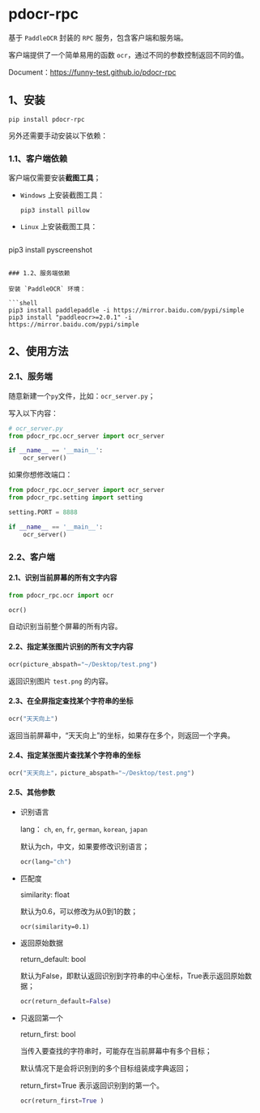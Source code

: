 # pdocr-rpc

基于 `PaddleOCR` 封装的 `RPC` 服务，包含客户端和服务端。

客户端提供了一个简单易用的函数 `ocr`，通过不同的参数控制返回不同的值。

Document：https://funny-test.github.io/pdocr-rpc

## 1、安装

```shell
pip install pdocr-rpc
```

另外还需要手动安装以下依赖：

### 1.1、客户端依赖

客户端仅需要安装**截图工具**；

- `Windows` 上安装截图工具：

  ```shell
  pip3 install pillow
  ```

- `Linux` 上安装截图工具：

  ```shell
pip3 install pyscreenshot
  ```

### 1.2、服务端依赖

安装 `PaddleOCR` 环境：

```shell
pip3 install paddlepaddle -i https://mirror.baidu.com/pypi/simple
pip3 install "paddleocr>=2.0.1" -i https://mirror.baidu.com/pypi/simple
```

## 2、使用方法

### 2.1、服务端

随意新建一个`py`文件，比如：`ocr_server.py`；

写入以下内容：

```python
# ocr_server.py
from pdocr_rpc.ocr_server import ocr_server

if __name__ == '__main__':
    ocr_server()
```

如果你想修改端口：

```python
from pdocr_rpc.ocr_server import ocr_server
from pdocr_rpc.setting import setting

setting.PORT = 8888

if __name__ == '__main__':
    ocr_server()
```

### 2.2、客户端

#### 2.1、识别当前屏幕的所有文字内容

```python
from pdocr_rpc.ocr import ocr

ocr()
```

自动识别当前整个屏幕的所有内容。

#### 2.2、指定某张图片识别的所有文字内容

```python
ocr(picture_abspath="~/Desktop/test.png")
```

返回识别图片 `test.png` 的内容。 

#### 2.3、在全屏指定查找某个字符串的坐标

```python
ocr("天天向上")
```

返回当前屏幕中，“天天向上”的坐标，如果存在多个，则返回一个字典。

#### 2.4、指定某张图片查找某个字符串的坐标

```python
ocr("天天向上"，picture_abspath="~/Desktop/test.png")
```

#### 2.5、其他参数

- 识别语言

  lang： `ch`, `en`, `fr`, `german`, `korean`, `japan`

  默认为ch，中文，如果要修改识别语言；

  ```python
  ocr(lang="ch") 
  ```

- 匹配度

  similarity: float

  默认为0.6，可以修改为从0到1的数；

  ```shell
  ocr(similarity=0.1)
  ```

- 返回原始数据

  return_default: bool

  默认为False，即默认返回识别到字符串的中心坐标，True表示返回原始数据；

  ```python
  ocr(return_default=False)
  ```

- 只返回第一个

  return_first: bool

  当传入要查找的字符串时，可能存在当前屏幕中有多个目标；

  默认情况下是会将识别到的多个目标组装成字典返回；

  return_first=True 表示返回识别到的第一个。

  ```python
  ocr(return_first=True )
  ```

  